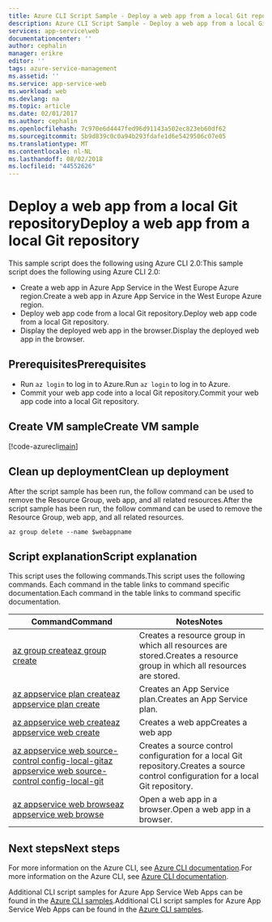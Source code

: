 ```yaml
---
title: Azure CLI Script Sample - Deploy a web app from a local Git repository | Microsoft Docs
description: Azure CLI Script Sample - Deploy a web app from a local Git repository
services: app-service\web
documentationcenter: ''
author: cephalin
manager: erikre
editor: ''
tags: azure-service-management
ms.assetid: ''
ms.service: app-service-web
ms.workload: web
ms.devlang: na
ms.topic: article
ms.date: 02/01/2017
ms.author: cephalin
ms.openlocfilehash: 7c970e6d4447fed96d91143a502ec823eb60df62
ms.sourcegitcommit: 5b9d839c0c0a94b293fdafe1d6e5429506c07e05
ms.translationtype: MT
ms.contentlocale: nl-NL
ms.lasthandoff: 08/02/2018
ms.locfileid: "44552626"
---
```

# <a name="deploy-a-web-app-from-a-local-git-repository"></a><span data-ttu-id="cb6f4-103">Deploy a web app from a local Git repository</span><span class="sxs-lookup"><span data-stu-id="cb6f4-103">Deploy a web app from a local Git repository</span></span>

<span data-ttu-id="cb6f4-104">This sample script does the following using Azure CLI 2.0:</span><span class="sxs-lookup"><span data-stu-id="cb6f4-104">This sample script does the following using Azure CLI 2.0:</span></span> 

* <span data-ttu-id="cb6f4-105">Create a web app in Azure App Service in the West Europe Azure region.</span><span class="sxs-lookup"><span data-stu-id="cb6f4-105">Create a web app in Azure App Service in the West Europe Azure region.</span></span>
* <span data-ttu-id="cb6f4-106">Deploy web app code from a local Git repository.</span><span class="sxs-lookup"><span data-stu-id="cb6f4-106">Deploy web app code from a local Git repository.</span></span>
* <span data-ttu-id="cb6f4-107">Display the deployed web app in the browser.</span><span class="sxs-lookup"><span data-stu-id="cb6f4-107">Display the deployed web app in the browser.</span></span>

## <a name="prerequisites"></a><span data-ttu-id="cb6f4-108">Prerequisites</span><span class="sxs-lookup"><span data-stu-id="cb6f4-108">Prerequisites</span></span>

* <span data-ttu-id="cb6f4-109">Run `az login` to log in to Azure.</span><span class="sxs-lookup"><span data-stu-id="cb6f4-109">Run `az login` to log in to Azure.</span></span>
* <span data-ttu-id="cb6f4-110">Commit your web app code into a local Git repository.</span><span class="sxs-lookup"><span data-stu-id="cb6f4-110">Commit your web app code into a local Git repository.</span></span>

## <a name="create-vm-sample"></a><span data-ttu-id="cb6f4-111">Create VM sample</span><span class="sxs-lookup"><span data-stu-id="cb6f4-111">Create VM sample</span></span>

[!code-azurecli[main](../../cli_scripts/app-service/deploy-local-git/deploy-local-git.sh "Deploy a web app from a local Git repository")]

## <a name="clean-up-deployment"></a><span data-ttu-id="cb6f4-112">Clean up deployment</span><span class="sxs-lookup"><span data-stu-id="cb6f4-112">Clean up deployment</span></span> 

<span data-ttu-id="cb6f4-113">After the script sample has been run, the follow command can be used to remove the Resource Group, web app, and all related resources.</span><span class="sxs-lookup"><span data-stu-id="cb6f4-113">After the script sample has been run, the follow command can be used to remove the Resource Group, web app, and all related resources.</span></span>

```azurecli
az group delete --name $webappname
```

## <a name="script-explanation"></a><span data-ttu-id="cb6f4-114">Script explanation</span><span class="sxs-lookup"><span data-stu-id="cb6f4-114">Script explanation</span></span>

<span data-ttu-id="cb6f4-115">This script uses the following commands.</span><span class="sxs-lookup"><span data-stu-id="cb6f4-115">This script uses the following commands.</span></span> <span data-ttu-id="cb6f4-116">Each command in the table links to command specific documentation.</span><span class="sxs-lookup"><span data-stu-id="cb6f4-116">Each command in the table links to command specific documentation.</span></span>

| <span data-ttu-id="cb6f4-117">Command</span><span class="sxs-lookup"><span data-stu-id="cb6f4-117">Command</span></span> | <span data-ttu-id="cb6f4-118">Notes</span><span class="sxs-lookup"><span data-stu-id="cb6f4-118">Notes</span></span> |
|---|---|
| [<span data-ttu-id="cb6f4-119">az group create</span><span class="sxs-lookup"><span data-stu-id="cb6f4-119">az group create</span></span>](https://docs.microsoft.com/en-us/cli/azure/group#create) | <span data-ttu-id="cb6f4-120">Creates a resource group in which all resources are stored.</span><span class="sxs-lookup"><span data-stu-id="cb6f4-120">Creates a resource group in which all resources are stored.</span></span> |
| [<span data-ttu-id="cb6f4-121">az appservice plan create</span><span class="sxs-lookup"><span data-stu-id="cb6f4-121">az appservice plan create</span></span>](https://docs.microsoft.com/en-us/cli/azure/appservice/plan#create) | <span data-ttu-id="cb6f4-122">Creates an App Service plan.</span><span class="sxs-lookup"><span data-stu-id="cb6f4-122">Creates an App Service plan.</span></span> |
| [<span data-ttu-id="cb6f4-123">az appservice web create</span><span class="sxs-lookup"><span data-stu-id="cb6f4-123">az appservice web create</span></span>](https://docs.microsoft.com/en-us/cli/azure/appservice/web#delete) | <span data-ttu-id="cb6f4-124">Creates a web app</span><span class="sxs-lookup"><span data-stu-id="cb6f4-124">Creates a web app</span></span> |
| [<span data-ttu-id="cb6f4-125">az appservice web source-control config-local-git</span><span class="sxs-lookup"><span data-stu-id="cb6f4-125">az appservice web source-control config-local-git</span></span>](https://docs.microsoft.com/en-us/cli/azure/appservice/web/source-control#config-local-git) | <span data-ttu-id="cb6f4-126">Creates a source control configuration for a local Git repository.</span><span class="sxs-lookup"><span data-stu-id="cb6f4-126">Creates a source control configuration for a local Git repository.</span></span> |
| [<span data-ttu-id="cb6f4-127">az appservice web browse</span><span class="sxs-lookup"><span data-stu-id="cb6f4-127">az appservice web browse</span></span>](https://docs.microsoft.com/en-us/cli/azure/appservice/web#browse) | <span data-ttu-id="cb6f4-128">Open a web app in a browser.</span><span class="sxs-lookup"><span data-stu-id="cb6f4-128">Open a web app in a browser.</span></span> |

## <a name="next-steps"></a><span data-ttu-id="cb6f4-129">Next steps</span><span class="sxs-lookup"><span data-stu-id="cb6f4-129">Next steps</span></span>

<span data-ttu-id="cb6f4-130">For more information on the Azure CLI, see [Azure CLI documentation](https://docs.microsoft.com/en-us/cli/azure/overview).</span><span class="sxs-lookup"><span data-stu-id="cb6f4-130">For more information on the Azure CLI, see [Azure CLI documentation](https://docs.microsoft.com/en-us/cli/azure/overview).</span></span>

<span data-ttu-id="cb6f4-131">Additional CLI script samples for Azure App Service Web Apps can be found in the [Azure CLI samples]().</span><span class="sxs-lookup"><span data-stu-id="cb6f4-131">Additional CLI script samples for Azure App Service Web Apps can be found in the [Azure CLI samples]().</span></span>